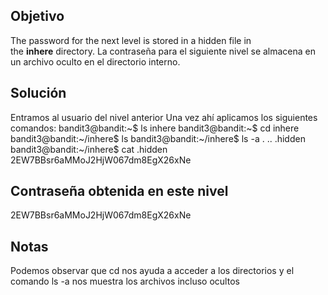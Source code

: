 ## Objetivo
The password for the next level is stored in a hidden file in the **inhere** directory.
La contraseña para el siguiente nivel se almacena en un archivo oculto en el directorio interno.
## Solución 
Entramos al usuario del nivel anterior 
Una vez ahí aplicamos los siguientes comandos: 
bandit3@bandit:~$ ls
inhere
bandit3@bandit:~$ cd inhere
bandit3@bandit:~/inhere$ ls
bandit3@bandit:~/inhere$ ls -a
.  ..  .hidden
bandit3@bandit:~/inhere$ cat .hidden
2EW7BBsr6aMMoJ2HjW067dm8EgX26xNe
## Contraseña obtenida en este nivel 
2EW7BBsr6aMMoJ2HjW067dm8EgX26xNe
## Notas 
Podemos observar que cd nos ayuda a acceder a los directorios y el comando ls -a nos muestra los archivos incluso ocultos 
